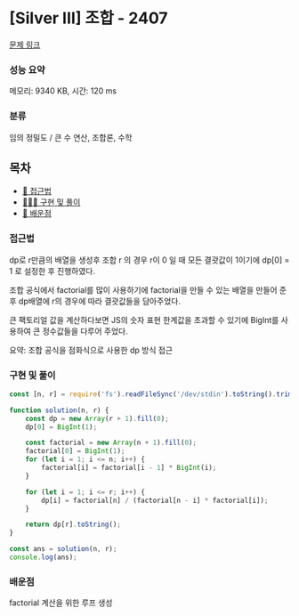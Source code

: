 # [Silver III] 조합 - 2407

[문제 링크](https://www.acmicpc.net/problem/2407)

### 성능 요약

메모리: 9340 KB, 시간: 120 ms

### 분류

임의 정밀도 / 큰 수 연산, 조합론, 수학

## 목차

-   [🤔 접근법](#접근법)
-   [👨🏻‍💻 구현 및 풀이](#구현-및-풀이)
-   [🫢 배운점](#배운점)

### 접근법

dp로 r만큼의 배열을 생성후 조합 r 의 경우 r이 0 일 때 모든 결괏값이 1이기에 dp[0] = 1 로 설정한 후 진행하였다.

조합 공식에서 factorial를 많이 사용하기에 factorial을 만들 수 있는 배열을 만들어 준 후 dp배열에 r의 경우에 따라 결괏값들을 담아주었다.

큰 팩토리얼 값을 계산하다보면 JS의 숫자 표현 한계값을 초과할 수 있기에 BigInt를 사용하여 큰 정수값들을 다루어 주었다.

요약: 조합 공식을 점화식으로 사용한 dp 방식 접근

### 구현 및 풀이

```javascript
const [n, r] = require('fs').readFileSync('/dev/stdin').toString().trim().split(' ').map(Number);

function solution(n, r) {
    const dp = new Array(r + 1).fill(0);
    dp[0] = BigInt(1);

    const factorial = new Array(n + 1).fill(0);
    factorial[0] = BigInt(1);
    for (let i = 1; i <= n; i++) {
        factorial[i] = factorial[i - 1] * BigInt(i);
    }

    for (let i = 1; i <= r; i++) {
        dp[i] = factorial[n] / (factorial[n - i] * factorial[i]);
    }

    return dp[r].toString();
}

const ans = solution(n, r);
console.log(ans);
```

### 배운점

factorial 계산을 위한 루프 생성
